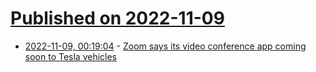 # [Published on 2022-11-09](index.md)

* [2022-11-09, 00:19:04](https://news.ycombinator.com/item?id=33526046) - [Zoom says its video conference app coming soon to Tesla vehicles](https://www.cbsnews.com/news/zoom-tesla-video-conference-app-coming-soon-to-tesla-vehicles/)
